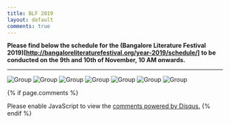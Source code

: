 ```yaml
---
title: BLF 2019
layout: default
comments: true
---
```

<!-- <div class="container" role="main" style="
    margin-left: 0%;
"><object data="../data/BLF2019.pdf" width="100%" height="1000" type='application/pdf'/>
</div> -->
<b>Please find below the schedule for the (Bangalore Literature Festival 2019)[http://bangaloreliteraturefestival.org/year-2019/schedule/] to be conducted on the 9th and 10th of November, 10 AM onwards.</b>
<hr/>

<!-- <embed src="../data/BLF2019.pdf" type="application/pdf" width="100%" height="800em" /> -->
![Group](../data/1.png)
![Group](../data/2.png)
![Group](../data/3.png)
![Group](../data/4.png)
![Group](../data/5.png)
![Group](../data/6.png)
![Group](../data/7.png)

{% if page.comments %}
<div id="disqus_thread"></div>
<script>

/**
*  RECOMMENDED CONFIGURATION VARIABLES: EDIT AND UNCOMMENT THE SECTION BELOW TO INSERT DYNAMIC VALUES FROM YOUR PLATFORM OR CMS.
*  LEARN WHY DEFINING THESE VARIABLES IS IMPORTANT: https://disqus.com/admin/universalcode/#configuration-variables*/
/*
var disqus_config = function () {
this.page.url = abhiramr.github.io/bookreviews/2018_01_18_1984;  // Replace PAGE_URL with your page's canonical URL variable
this.page.identifier = bookreviews/2018_01_18_1984; // Replace PAGE_IDENTIFIER with your page's unique identifier variable
};
*/
(function() { // DON'T EDIT BELOW THIS LINE
var d = document, s = d.createElement('script');
s.src = 'https://abhiramr.disqus.com/embed.js';
s.setAttribute('data-timestamp', +new Date());
(d.head || d.body).appendChild(s);
})();
</script>
<noscript>Please enable JavaScript to view the <a href="https://disqus.com/?ref_noscript">comments powered by Disqus.</a></noscript>
{% endif %}
